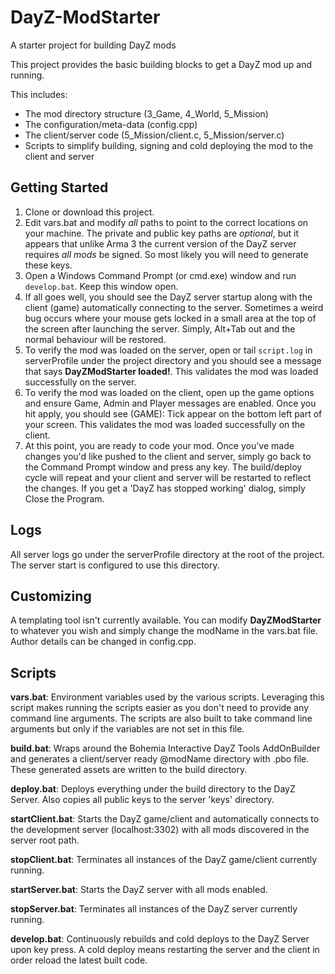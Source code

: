 # DayZ-ModStarter
A starter project for building DayZ mods

This project provides the basic building blocks to get a DayZ mod up and running.

This includes:

+ The mod directory structure (3_Game, 4_World, 5_Mission)
+ The configuration/meta-data (config.cpp)
+ The client/server code (5_Mission/client.c, 5_Mission/server.c)
+ Scripts to simplify building, signing and cold deploying the mod to the client and server

## Getting Started

1. Clone or download this project.
2. Edit vars.bat and modify _all_ paths to point to the correct locations on your machine. The private and public key paths are _optional_, but it appears that unlike Arma 3 the current version of the DayZ server requires _all mods_ be signed. So most likely you will need to generate these keys.
3. Open a Windows Command Prompt (or cmd.exe) window and run `develop.bat`. Keep this window open.
4. If all goes well, you should see the DayZ server startup along with the client (game) automatically connecting to the server. Sometimes a weird bug occurs where your mouse gets locked in a small area at the top of the screen after launching the server. Simply, Alt+Tab out and the normal behaviour will be restored.
5. To verify the mod was loaded on the server, open or tail `script.log` in serverProfile under the project directory and you should see a message that says __DayZModStarter loaded!__.  This validates the mod was loaded successfully on the server.
6. To verify the mod was loaded on the client, open up the game options and ensure Game, Admin and Player messages are enabled. Once you hit apply, you should see (GAME): Tick appear on the bottom left part of your screen. This validates the mod was loaded successfully on the client.
7. At this point, you are ready to code your mod. Once you've made changes you'd like pushed to the client and server, simply go back to the Command Prompt window and press any key. The build/deploy cycle will repeat and your client and server will be restarted to reflect the changes. If you get a 'DayZ has stopped working' dialog, simply Close the Program.

## Logs
All server logs go under the serverProfile directory at the root of the project. The server start is configured to use this directory.

## Customizing
A templating tool isn't currently available. You can modify __DayZModStarter__ to whatever you wish and simply change the modName in the vars.bat file. Author details can be changed in config.cpp.

## Scripts
__vars.bat__: Environment variables used by the various scripts. Leveraging this script makes running the scripts easier as you don't need to provide any command line arguments. The scripts are also built to take command line arguments but only if the variables are not set in this file.

__build.bat__: Wraps around the Bohemia Interactive DayZ Tools AddOnBuilder and generates a client/server ready @modName directory with .pbo file. These generated assets are written to the build directory.

__deploy.bat__: Deploys everything under the build directory to the DayZ Server. Also copies all public keys to the server 'keys' directory.

__startClient.bat__: Starts the DayZ game/client and automatically connects to the development server (localhost:3302) with all mods discovered in the server root path.

__stopClient.bat__: Terminates all instances of the DayZ game/client currently running.

__startServer.bat__: Starts the DayZ server with all mods enabled.

__stopServer.bat__: Terminates all instances of the DayZ server currently running.

__develop.bat__: Continuously rebuilds and cold deploys to the DayZ Server upon key press. A cold deploy means restarting the server and the client
in order reload the latest built code.
